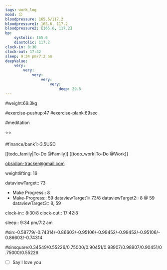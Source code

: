 ```yaml
---
tags: work_log
mood: 😐
bloodpressure: 165.6/117.2
bloodpressure1: 165.6, 117.2
bloodpressure2: [165.6, 117.2]
bp:
    systolic: 165.6
    diastolic: 117.2
clock-in: 8:30
clock-out: 17:42
sleep: 9:34 pm/7:2 am
deepValue: 
    very: 
        very: 
            very: 
                very: 
                    very: 
                        deep: 29.5
---
```


#weight:69.3kg

#exercise-pushup:47
#exercise-plank:69sec

#meditation

⭐⭐


#finance/bank1:-3.5USD

[[todo_family|To-Do @Family]]
[[todo_work|To-Do @Work]]

obsidian-tracker@gmail.com

weightlifting: 16

dataviewTarget:: 73
- Make Progress:: 8
- Make-Progress:: 59
dataviewTarget1:: 73/8
dataviewTarget2:: 8 @ 59
dataviewTarget3:: 8, 59

clock-in:: 8:30:8
clock-out:: 17:42:8

sleep:: 9:34 pm/7:2 am

#sin:-0.58779/-0.74314/-0.86603/-0.95106/-0.99452/-0.99452/-0.95106/-0.86603/-0.74314

#sinsquare:0.34549/0.55226/0.75000/0.90451/0.98907/0.98907/0.90451/0.75000/0.55226

- [ ] Say I love you

